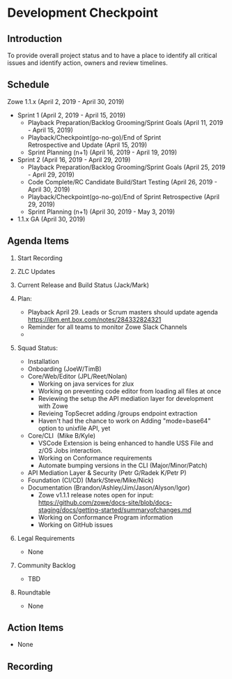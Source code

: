 # Development Checkpoint

Introduction
------------
To provide overall project status and to have a place to identify all critical issues and identify action, owners and review timelines.

Schedule
--------
Zowe 1.1.x (April 2, 2019 -	April 30, 2019)
- Sprint 1 (April 2, 2019	- April 15, 2019)
  - Playback Preparation/Backlog Grooming/Sprint Goals (April 11, 2019 - April 15, 2019)
  - Playback/Checkpoint(go-no-go)/End of Sprint Retrospective and Update (April 15, 2019)
  - Sprint Planning (n+1) (April 16, 2019 - April 19, 2019)
- Sprint 2 (April 16, 2019 - April 29, 2019)
  - Playback Preparation/Backlog Grooming/Sprint Goals (April 25, 2019 - April 29, 2019)
  - Code Complete/RC Candidate Build/Start Testing (April 26, 2019 - April 30, 2019)
  - Playback/Checkpoint(go-no-go)/End of Sprint Retrospective (April 29, 2019)
  - Sprint Planning (n+1) (April 30, 2019	- May 3, 2019)
- 1.1.x GA (April 30, 2019)


Agenda Items
------------
1. Start Recording
2. ZLC Updates
3. Current Release and Build Status (Jack/Mark)
4. Plan:
    - Playback April 29. Leads or Scrum masters should update agenda https://ibm.ent.box.com/notes/284332824321
    - Reminder for all teams to monitor Zowe Slack Channels
    -
5. Squad Status:
    - Installation
    - Onboarding (JoeW/TimB)
    - Core/Web/Editor (JPL/Reet/Nolan)
      - Working on java services for zlux
      - Working on preventing code editor from loading all files at once
      - Reviewing the setup the API mediation layer for development with Zowe
      - Revieing TopSecret adding /groups endpoint extraction
      - Haven't had the chance to work on Adding "mode=base64" option to unixfile API, yet
    - Core/CLI  (Mike B/Kyle)
      - VSCode Extension is being enhanced to handle USS File and z/OS Jobs interaction.
      - Working on Conformance requirements
      - Automate bumping versions in the CLI (Major/Minor/Patch)
    - API Mediation Layer & Security (Petr G/Radek K/Petr P)
    - Foundation (CI/CD) (Mark/Steve/Mike/Nick)
    - Documentation (Brandon/Ashley/Jim/Jason/Alyson/Igor)
      - Zowe v1.1.1 release notes open for input: https://github.com/zowe/docs-site/blob/docs-staging/docs/getting-started/summaryofchanges.md
      - Working on Conformance Program information
      - Working on GitHub issues

6. Legal Requirements
    - None

7. Community Backlog
    - TBD
8. Roundtable
    - None

Action Items
------------
- None


Recording
-------------------------
